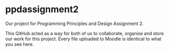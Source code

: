 # ppdassignment2
Our project for Programming Principles and Design Assignment 2.

This GitHub acted as a way for both of us to collaborate, organise and store our work for this project. Every file uploaded to Moodle is identical to what you see here.
